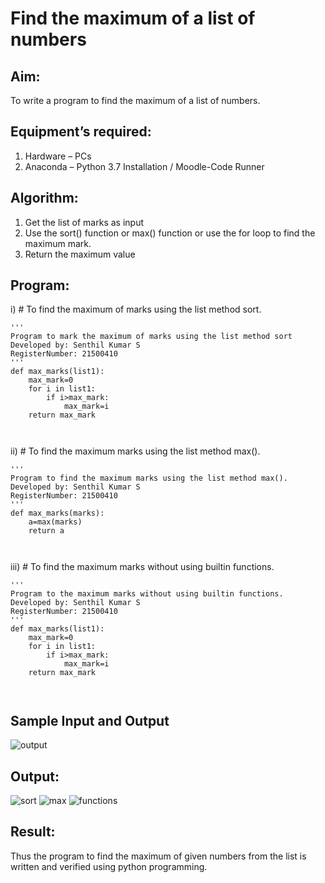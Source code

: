 # Find the maximum of a list of numbers
## Aim:
To write a program to find the maximum of a list of numbers.
## Equipment’s required:
1.	Hardware – PCs
2.	Anaconda – Python 3.7 Installation / Moodle-Code Runner
## Algorithm:
1.	Get the list of marks as input
2.	Use the sort() function or max() function or use the for loop to find the maximum mark.
3.	Return the maximum value
## Program:

i)	# To find the maximum of marks using the list method sort.
```
''' 
Program to mark the maximum of marks using the list method sort
Developed by: Senthil Kumar S
RegisterNumber: 21500410    
'''
def max_marks(list1):
    max_mark=0
    for i in list1:
        if i>max_mark:
            max_mark=i
    return max_mark



```

ii)	# To find the maximum marks using the list method max().
```
''' 
Program to find the maximum marks using the list method max().
Developed by: Senthil Kumar S
RegisterNumber: 21500410
'''
def max_marks(marks):
    a=max(marks)
    return a



```

iii) # To find the maximum marks without using builtin functions.
```
''' 
Program to the maximum marks without using builtin functions.
Developed by: Senthil Kumar S
RegisterNumber: 21500410
'''
def max_marks(list1):
    max_mark=0
    for i in list1:
        if i>max_mark:
            max_mark=i
    return max_mark



```
## Sample Input and Output
![output](./img/max_marks1.jpg) 

## Output:
![sort](https://user-images.githubusercontent.com/93860256/148635007-641c9b18-02a6-43e1-9132-ba447cc21646.PNG)
![max](https://user-images.githubusercontent.com/93860256/148635030-9dd4d0a6-d17d-4140-ae8c-a19adcb6cfa3.PNG)
![functions](https://user-images.githubusercontent.com/93860256/148635035-debeadd2-0d20-43ff-92e5-63fc209c64e3.PNG)
## Result:
Thus the program to find the maximum of given numbers from the list is written and verified using python programming.